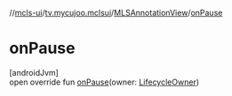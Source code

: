 //[mcls-ui](../../../index.md)/[tv.mycujoo.mclsui](../index.md)/[MLSAnnotationView](index.md)/[onPause](on-pause.md)

# onPause

[androidJvm]\
open override fun [onPause](on-pause.md)(owner: [LifecycleOwner](https://developer.android.com/reference/kotlin/androidx/lifecycle/LifecycleOwner.html))
